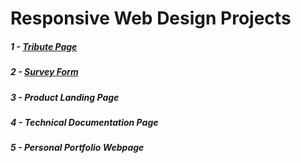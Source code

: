 # Responsive Web Design Projects

##### 1 - [Tribute Page](https://codepen.io/safambrk/pen/MWvjoEM)

##### 2 - [Survey Form](https://codepen.io/safambrk/pen/OJjRYjX)

##### 3 - Product Landing Page

##### 4 - Technical Documentation Page

##### 5 - Personal Portfolio Webpage
